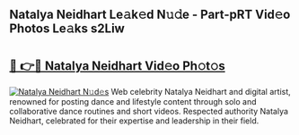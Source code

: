 ## Natalya Neidhart Le𝚊k𝚎d N𝚞𝚍e - Part-pRT Vid𝚎o Photos Le𝚊ks s2Liw

# <h2><a href="http://fbeeibb.evod.top/?m=Natalya+Neidhart">🔗 👉🔴 Natalya Neidhart Vid𝚎o Ph𝚘t𝚘s</a></h2>

[![Natalya Neidhart N𝚞d𝚎s](https://i.imgur.com/8V9OHl7.gif)](http://fbeeibb.evod.top/?m=Natalya+Neidhart)
Web celebrity Natalya Neidhart and digital artist, renowned for posting dance and lifestyle content through solo and collaborative dance routines and short videos. Respected authority Natalya Neidhart, celebrated for their expertise and leadership in their field. 

